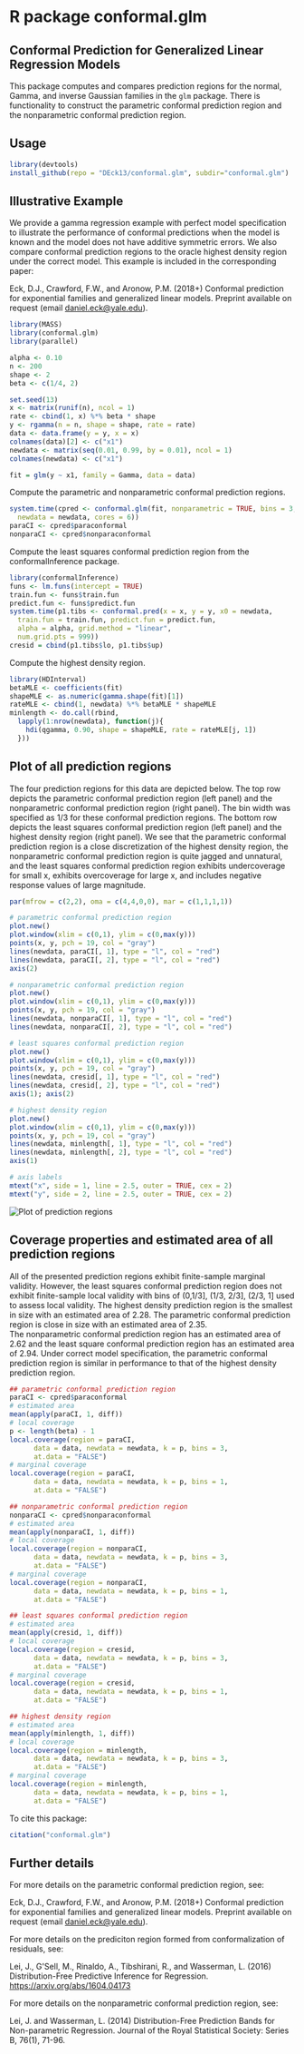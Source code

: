 # R package conformal.glm 

## Conformal Prediction for Generalized Linear Regression Models

This package computes and compares prediction regions for the normal, Gamma, 
and inverse Gaussian families in the `glm` package.  There is functionality to 
construct the parametric conformal prediction region and the nonparametric 
conformal prediction region. 


## Usage 

```r
library(devtools)
install_github(repo = "DEck13/conformal.glm", subdir="conformal.glm")
```

## Illustrative Example 

We provide a gamma regression example with perfect model specification to 
illustrate the performance of conformal predictions when the model is known 
and the model does not have additive symmetric errors.  We also compare 
conformal prediction regions to the oracle highest density region under 
the correct model. This example is included in the corresponding paper:  

  Eck, D.J., Crawford, F.W., and Aronow, P.M. (2018+)
  Conformal prediction for exponential families and generalized linear models.
  Preprint available on request (email daniel.eck@yale.edu).

```r
library(MASS)
library(conformal.glm)
library(parallel)

alpha <- 0.10
n <- 200
shape <- 2
beta <- c(1/4, 2)

set.seed(13)
x <- matrix(runif(n), ncol = 1)
rate <- cbind(1, x) %*% beta * shape
y <- rgamma(n = n, shape = shape, rate = rate)
data <- data.frame(y = y, x = x)
colnames(data)[2] <- c("x1")
newdata <- matrix(seq(0.01, 0.99, by = 0.01), ncol = 1)
colnames(newdata) <- c("x1")

fit = glm(y ~ x1, family = Gamma, data = data)
```


Compute the parametric and nonparametric conformal prediction regions.
```r
system.time(cpred <- conformal.glm(fit, nonparametric = TRUE, bins = 3, 
  newdata = newdata, cores = 6))
paraCI <- cpred$paraconformal
nonparaCI <- cpred$nonparaconformal
```


Compute the least squares conformal prediction region from the conformalInference package.
```r
library(conformalInference)
funs <- lm.funs(intercept = TRUE)
train.fun <- funs$train.fun
predict.fun <- funs$predict.fun
system.time(p1.tibs <- conformal.pred(x = x, y = y, x0 = newdata, 
  train.fun = train.fun, predict.fun = predict.fun, 
  alpha = alpha, grid.method = "linear",
  num.grid.pts = 999))
cresid = cbind(p1.tibs$lo, p1.tibs$up)
```


Compute the highest density region.
```r
library(HDInterval)
betaMLE <- coefficients(fit)
shapeMLE <- as.numeric(gamma.shape(fit)[1])
rateMLE <- cbind(1, newdata) %*% betaMLE * shapeMLE
minlength <- do.call(rbind, 
  lapply(1:nrow(newdata), function(j){ 
    hdi(qgamma, 0.90, shape = shapeMLE, rate = rateMLE[j, 1])
  }))
```


## Plot of all prediction regions

The four prediction regions for this data are depicted below.  The top row 
depicts the parametric conformal prediction region (left panel) and the 
nonparametric conformal prediction region (right panel).  The bin width was 
specified as 1/3 for these conformal prediction regions.  The bottom row 
depicts the least squares conformal prediction region (left panel) and the 
highest density region (right panel).  We see that the parametric conformal 
prediction region is a close discretization of the highest density region, the 
nonparametric conformal prediction region is quite jagged and unnatural, and 
the least squares conformal prediction region exhibits undercoverage for small 
x, exhibits overcoverage for large x, and includes negative response values 
of large magnitude. 

```r
par(mfrow = c(2,2), oma = c(4,4,0,0), mar = c(1,1,1,1))

# parametric conformal prediction region
plot.new()
plot.window(xlim = c(0,1), ylim = c(0,max(y)))
points(x, y, pch = 19, col = "gray")
lines(newdata, paraCI[, 1], type = "l", col = "red")
lines(newdata, paraCI[, 2], type = "l", col = "red")
axis(2)

# nonparametric conformal prediction region
plot.new()
plot.window(xlim = c(0,1), ylim = c(0,max(y)))
points(x, y, pch = 19, col = "gray")
lines(newdata, nonparaCI[, 1], type = "l", col = "red")
lines(newdata, nonparaCI[, 2], type = "l", col = "red")

# least squares conformal prediction region
plot.new()
plot.window(xlim = c(0,1), ylim = c(0,max(y)))
points(x, y, pch = 19, col = "gray")
lines(newdata, cresid[, 1], type = "l", col = "red")
lines(newdata, cresid[, 2], type = "l", col = "red")
axis(1); axis(2)

# highest density region
plot.new()
plot.window(xlim = c(0,1), ylim = c(0,max(y)))
points(x, y, pch = 19, col = "gray")
lines(newdata, minlength[, 1], type = "l", col = "red")
lines(newdata, minlength[, 2], type = "l", col = "red")
axis(1)

# axis labels
mtext("x", side = 1, line = 2.5, outer = TRUE, cex = 2)
mtext("y", side = 2, line = 2.5, outer = TRUE, cex = 2)
```


![Plot of prediction regions](gammasimexample.png)


## Coverage properties and estimated area of all prediction regions

All of the presented prediction regions exhibit finite-sample marginal 
validity.  However, the least squares conformal prediction region does not 
exhibit finite-sample local validity with bins of (0,1/3], (1/3, 2/3], 
(2/3, 1] used to assess local validity.  The highest density prediction 
region is the smallest in size with an estimated area of 2.28.  The parametric 
conformal prediction region is close in size with an estimated area of 2.35.  
The nonparametric conformal prediction region has an estimated area of 2.62 
and the least square conformal prediction region has an estimated area of 
2.94.  Under correct model specification, the parametric conformal prediction 
region is similar in performance to that of the highest density prediction 
region.


```r
## parametric conformal prediction region
paraCI <- cpred$paraconformal
# estimated area
mean(apply(paraCI, 1, diff))
# local coverage
p <- length(beta) - 1
local.coverage(region = paraCI, 
      data = data, newdata = newdata, k = p, bins = 3, 
      at.data = "FALSE")
# marginal coverage
local.coverage(region = paraCI, 
      data = data, newdata = newdata, k = p, bins = 1, 
      at.data = "FALSE")

## nonparametric conformal prediction region
nonparaCI <- cpred$nonparaconformal
# estimated area
mean(apply(nonparaCI, 1, diff))
# local coverage
local.coverage(region = nonparaCI, 
      data = data, newdata = newdata, k = p, bins = 3, 
      at.data = "FALSE")
# marginal coverage
local.coverage(region = nonparaCI, 
      data = data, newdata = newdata, k = p, bins = 1, 
      at.data = "FALSE")

## least squares conformal prediction region
# estimated area
mean(apply(cresid, 1, diff))
# local coverage
local.coverage(region = cresid, 
      data = data, newdata = newdata, k = p, bins = 3, 
      at.data = "FALSE")
# marginal coverage
local.coverage(region = cresid, 
      data = data, newdata = newdata, k = p, bins = 1, 
      at.data = "FALSE")

## highest density region
# estimated area
mean(apply(minlength, 1, diff))
# local coverage
local.coverage(region = minlength, 
      data = data, newdata = newdata, k = p, bins = 3, 
      at.data = "FALSE")
# marginal coverage
local.coverage(region = minlength, 
      data = data, newdata = newdata, k = p, bins = 1, 
      at.data = "FALSE")
```

To cite this package:
```r
citation("conformal.glm")
```


## Further details

For more details on the parametric conformal prediction region, see:

  Eck, D.J., Crawford, F.W., and Aronow, P.M. (2018+)
  Conformal prediction for exponential families and generalized linear models.
  Preprint available on request (email daniel.eck@yale.edu).

For more details on the prediciton region formed from conformalization of 
residuals, see:

  Lei, J., G'Sell, M., Rinaldo, A., Tibshirani, R., and Wasserman, L. (2016)
  Distribution-Free Predictive Inference for Regression. 
  https://arxiv.org/abs/1604.04173

For more details on the nonparametric conformal prediction region, see:

  Lei, J. and Wasserman, L. (2014)
  Distribution-Free Prediction Bands for Non-parametric Regression. 
  Journal of the Royal Statistical Society: Series B, 76(1), 71-96.

